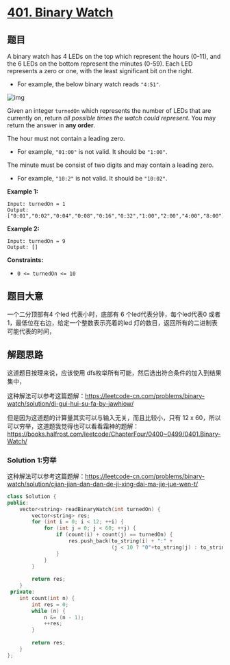 # [401. Binary Watch](https://leetcode.com/problems/binary-watch/)

## 题目

A binary watch has 4 LEDs on the top which represent the hours (0-11), and the 6 LEDs on the bottom represent the minutes (0-59). Each LED represents a zero or one, with the least significant bit on the right.

- For example, the below binary watch reads `"4:51"`.

![img](https://assets.leetcode.com/uploads/2021/04/08/binarywatch.jpg)

Given an integer `turnedOn` which represents the number of LEDs that are currently on, return *all possible times the watch could represent*. You may return the answer in **any order**.

The hour must not contain a leading zero.

- For example, `"01:00"` is not valid. It should be `"1:00"`.

The minute must be consist of two digits and may contain a leading zero.

- For example, `"10:2"` is not valid. It should be `"10:02"`.

 

**Example 1:**

```
Input: turnedOn = 1
Output: ["0:01","0:02","0:04","0:08","0:16","0:32","1:00","2:00","4:00","8:00"]
```

**Example 2:**

```
Input: turnedOn = 9
Output: []
```

 

**Constraints:**

- `0 <= turnedOn <= 10`

## 题目大意

一个二分顶部有4 个led 代表小时，底部有 6 个led代表分钟，每个led代表0 或者 1，最低位在右边，给定一个整数表示亮着的led 灯的数目，返回所有的二进制表可能代表的时间，

## 解题思路

这道题目按理来说，应该使用 dfs枚举所有可能，然后选出符合条件的加入到结果集中，

这种解法可以参考这篇题解：https://leetcode-cn.com/problems/binary-watch/solution/di-gui-hui-su-fa-by-jawhiow/

但是因为这道题的计算量其实可以与输入无关，而且比较小，只有 12 x 60，所以可以穷举，这道题我觉得也可以看看霜神的题解：https://books.halfrost.com/leetcode/ChapterFour/0400~0499/0401.Binary-Watch/

### Solution 1:穷举

这种解法可以参考这篇题解：https://leetcode-cn.com/problems/binary-watch/solution/cjian-jian-dan-dan-de-ji-xing-dai-ma-jie-jue-wen-t/

````c++
class Solution {
public:
    vector<string> readBinaryWatch(int turnedOn) {
        vector<string> res;
        for (int i = 0; i < 12; ++i) {
            for (int j = 0; j < 60; ++j) {
                if (count(i) + count(j) == turnedOn) {
                    res.push_back(to_string(i) + ":" +
                                  (j < 10 ? "0"+to_string(j) : to_string(j)));
                }
            }
        }
        
        return res;
    }
 private:
    int count(int n) {
        int res = 0;
        while (n) {
            n &= (n - 1);
            ++res;
        }
        
        return res;
    }
};
````

